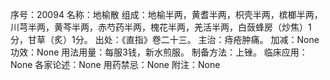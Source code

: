序号：20094
名称：地榆散
组成：地榆半两，黄耆半两，枳壳半两，槟榔半两，川芎半两，黄芩半两，赤芍药半两，槐花半两，羌活半两，白蔹蜂房（炒焦）1分，甘草（炙）1分。
出处：《直指》卷二十三。
主治：痔疮肿痛。
加减：None
功效：None
用法用量：每服3钱，新水煎服。
制备方法：上锉。
临床应用：None
各家论述：None
用药禁忌：None
附注：None
